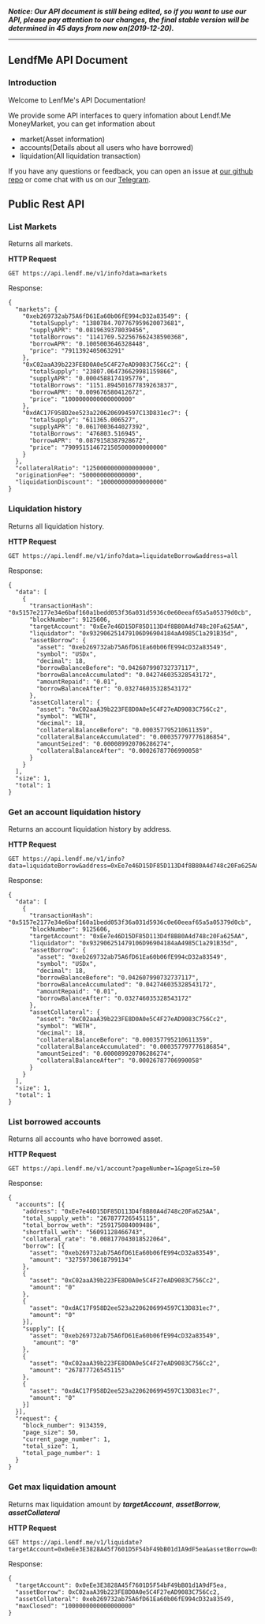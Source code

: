 _**Notice: Our API document is still being edited, so if you want to use our API, please pay attention to our changes, the final stable version will be determined in 45 days from now on(2019-12-20).**_

<hr>

## LendfMe API Document

### Introduction


Welcome to LenfMe's API Documentation!

We provide some API interfaces to query infomation about Lendf.Me MoneyMarket, you can get information about

 - market(Asset information)
 - accounts(Details about all users who have borrowed)
 - liquidation(All liquidation transaction)

If you have any questions or feedback, you can open an issue at [our github repo](https://github.com/Lendfme/docs/issues) or come chat with us on our [Telegram](https://t.me/dforcenet).

## Public Rest API

### List Markets

Returns all markets.

**HTTP Request**

```
GET https://api.lendf.me/v1/info?data=markets
```

Response:

```
{
  "markets": {
    "0xeb269732ab75A6fD61Ea60b06fE994cD32a83549": {
      "totalSupply": "1380784.707767959620073681",
      "supplyAPR": "0.0819639378039456",
      "totalBorrows": "1141769.522567662438590368",
      "borrowAPR": "0.1005003646328448",
      "price": "7911392405063291"
    },
    "0xC02aaA39b223FE8D0A0e5C4F27eAD9083C756Cc2": {
      "totalSupply": "23807.064736629981159866",
      "supplyAPR": "0.0004588174195776",
      "totalBorrows": "1151.894501677839263837",
      "borrowAPR": "0.009676580412672",
      "price": "1000000000000000000"
    },
    "0xdAC17F958D2ee523a2206206994597C13D831ec7": {
      "totalSupply": "611365.006527",
      "supplyAPR": "0.0617003644027392",
      "totalBorrows": "476803.516945",
      "borrowAPR": "0.0879158387928672",
      "price": "7909515146721505000000000000"
    }
  },
  "collateralRatio": "1250000000000000000",
  "originationFee": "500000000000000",
  "liquidationDiscount": "100000000000000000"
}
```

### Liquidation history

Returns all liquidation history.

**HTTP Request**

```
GET https://api.lendf.me/v1/info?data=liquidateBorrow&address=all
```

Response:

```
{
  "data": [
    {
      "transactionHash": "0x5157e2177e34e6baf160a1bedd053f36a031d5936c0e60eeaf65a5a05379d0cb",
      "blockNumber": 9125606,
      "targetAccount": "0xEe7e46D15DF85D113D4f8B80A4d748c20Fa625AA",
      "liquidator": "0x932906251479106D96904184aA4985C1a291B35d",
      "assetBorrow": {
        "asset": "0xeb269732ab75A6fD61Ea60b06fE994cD32a83549",
        "symbol": "USDx",
        "decimal": 18,
        "borrowBalanceBefore": "0.042607990732737117",
        "borrowBalanceAccumulated": "0.042746035328543172",
        "amountRepaid": "0.01",
        "borrowBalanceAfter": "0.032746035328543172"
      },
      "assetCollateral": {
        "asset": "0xC02aaA39b223FE8D0A0e5C4F27eAD9083C756Cc2",
        "symbol": "WETH",
        "decimal": 18,
        "collateralBalanceBefore": "0.000357795210611359",
        "collateralBalanceAccumulated": "0.000357797776186854",
        "amountSeized": "0.000089920706286274",
        "collateralBalanceAfter": "0.00026787706990058"
      }
    }
  ],
  "size": 1,
  "total": 1
}
```

### Get an account liquidation history

Returns an account liquidation history by address.

**HTTP Request**

```
GET https://api.lendf.me/v1/info?data=liquidateBorrow&address=0xEe7e46D15DF85D113D4f8B80A4d748c20Fa625AA
```

Response:

```
{
  "data": [
    {
      "transactionHash": "0x5157e2177e34e6baf160a1bedd053f36a031d5936c0e60eeaf65a5a05379d0cb",
      "blockNumber": 9125606,
      "targetAccount": "0xEe7e46D15DF85D113D4f8B80A4d748c20Fa625AA",
      "liquidator": "0x932906251479106D96904184aA4985C1a291B35d",
      "assetBorrow": {
        "asset": "0xeb269732ab75A6fD61Ea60b06fE994cD32a83549",
        "symbol": "USDx",
        "decimal": 18,
        "borrowBalanceBefore": "0.042607990732737117",
        "borrowBalanceAccumulated": "0.042746035328543172",
        "amountRepaid": "0.01",
        "borrowBalanceAfter": "0.032746035328543172"
      },
      "assetCollateral": {
        "asset": "0xC02aaA39b223FE8D0A0e5C4F27eAD9083C756Cc2",
        "symbol": "WETH",
        "decimal": 18,
        "collateralBalanceBefore": "0.000357795210611359",
        "collateralBalanceAccumulated": "0.000357797776186854",
        "amountSeized": "0.000089920706286274",
        "collateralBalanceAfter": "0.00026787706990058"
      }
    }
  ],
  "size": 1,
  "total": 1
}
```

### List borrowed accounts

Returns all accounts who have borrowed asset.

**HTTP Request**

```
GET https://api.lendf.me/v1/account?pageNumber=1&pageSize=50
```

Response:

```
{
  "accounts": [{
    "address": "0xEe7e46D15DF85D113D4f8B80A4d748c20Fa625AA",
    "total_supply_weth": "267877726545115",
    "total_borrow_weth": "259175084009486",
    "shortfall_weth": "56091128466743",
    "collateral_rate": "0.008177043018522064",
    "borrow": [{
      "asset": "0xeb269732ab75A6fD61Ea60b06fE994cD32a83549",
      "amount": "32759730618799134"
    },
    {
      "asset": "0xC02aaA39b223FE8D0A0e5C4F27eAD9083C756Cc2",
      "amount": "0"
    },
    {
      "asset": "0xdAC17F958D2ee523a2206206994597C13D831ec7",
      "amount": "0"
    }],
    "supply": [{
      "asset": "0xeb269732ab75A6fD61Ea60b06fE994cD32a83549",
       "amount": "0"
    },
    {
      "asset": "0xC02aaA39b223FE8D0A0e5C4F27eAD9083C756Cc2",
      "amount": "267877726545115"
    },
    {
      "asset": "0xdAC17F958D2ee523a2206206994597C13D831ec7",
      "amount": "0"
    }]
  }],
  "request": {
    "block_number": 9134359,
    "page_size": 50,
    "current_page_number": 1,
    "total_size": 1,
    "total_page_number": 1
  }
}
```

### Get max liquidation amount

Returns max liquidation amount by _**targetAccount**_, _**assetBorrow**_, _**assetCollateral**_

**HTTP Request**

```
GET https://api.lendf.me/v1/liquidate?targetAccount=0x0eEe3E3828A45f7601D5F54bF49bB01d1A9dF5ea&assetBorrow=0xC02aaA39b223FE8D0A0e5C4F27eAD9083C756Cc2&assetCollateral=0xeb269732ab75A6fD61Ea60b06fE994cD32a83549
```

Response:

```
{
  "targetAccount": 0x0eEe3E3828A45f7601D5F54bF49bB01d1A9dF5ea,
  "assetBorrow": 0xC02aaA39b223FE8D0A0e5C4F27eAD9083C756Cc2,
  "assetCollateral": 0xeb269732ab75A6fD61Ea60b06fE994cD32a83549,
  "maxClosed": "1000000000000000000"
}
```
